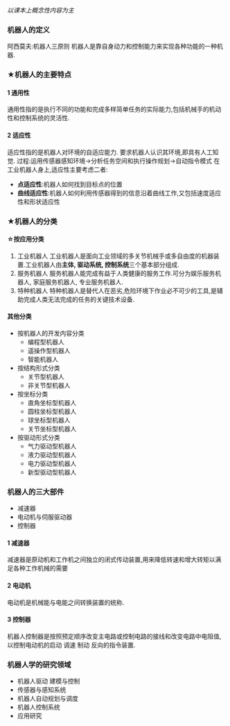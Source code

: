 *以课本上概念性内容为主*

### 机器人的定义
阿西莫夫:机器人三原则
机器人是靠自身动力和控制能力来实现各种功能的一种机器.

### ★机器人的主要特点
#### 1 通用性
通用性指的是执行不同的功能和完成多样简单任务的实际能力,包括机械手的机动性和控制系统的灵活性.
#### 2 适应性
适应性指的是机器人对环境的自适应能力.
要求机器人认识其环境,即具有人工知觉.
过程:运用传感器感知环境->分析任务空间和执行操作规划->自动指令模式
在工业机器人身上,适应性主要考虑二者:
- **点适应性**:机器人如何找到目标点的位置
- **曲线适应性**:机器人如何利用传感器得到的信息沿着曲线工作,又包括速度适应性和形状适应性
### ★机器人的分类
#### ☆按应用分类
1. 工业机器人
   工业机器人是面向工业领域的多关节机械手或多自由度的机器装置.工业机器人由**主体, 驱动系统, 控制系统**三个基本部分组成.
2. 服务机器人
   服务机器人能完成有益于人类健康的服务工作.可分为娱乐服务机器人, 家庭服务机器人, 专业服务机器人.
3. 特种机器人
   特种机器人是替代人在恶劣,危险环境下作业必不可少的工具,是辅助完成人类无法完成的任务的关键技术设备.
#### 其他分类
- 按机器人的开发内容分类
	- 编程型机器人
	- 遥操作型机器人
	- 智能机器人
- 按结构形式分类
	- 关节型机器人
	- 非关节型机器人
- 按坐标分类
	- 直角坐标型机器人
	- 圆柱坐标型机器人
	- 球坐标型机器人
	- 关节坐标型机器人
- 按驱动形式分类
	- 气力驱动型机器人
	- 液力驱动型机器人
	- 电力驱动型机器人
	- 新型驱动型机器人
### 机器人的三大部件
- 减速器
- 电动机与伺服驱动器
- 控制器
#### 1 减速器
减速器是原动机和工作机之间独立的闭式传动装置,用来降低转速和增大转矩以满足各种工作机械的需要
#### 2 电动机
电动机是机械能与电能之间转换装置的统称.
#### 3 控制器
机器人控制器是按照预定顺序改变主电路或控制电路的接线和改变电路中电阻值,以控制电动机的启动 调速 制动 反向的指令装置.
### 机器人学的研究领域
- 机器人驱动 建模与控制
- 传感器与感知系统
- 机器人自动规划与调度
- 机器人控制系统
- 应用研究